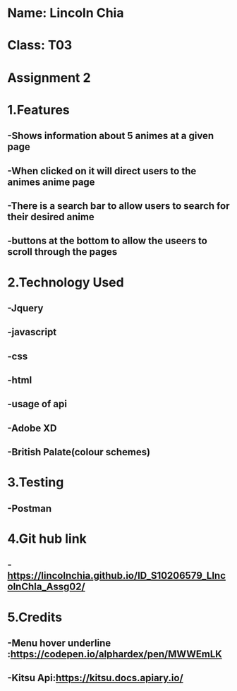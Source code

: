# Name: Lincoln Chia
# Class: T03
# Assignment 2

# 1.Features

## -Shows information about 5 animes at a given page
## -When clicked on it will direct users to the animes anime page
## -There is a search bar to allow users to search for their desired anime
## -buttons at the bottom to allow the useers to scroll through the pages

# 2.Technology Used
## -Jquery
## -javascript
## -css
## -html
## -usage of api
## -Adobe XD
## -British Palate(colour schemes)

# 3.Testing
## -Postman 

# 4.Git hub link 
## -https://lincolnchia.github.io/ID_S10206579_LIncolnChIa_Assg02/
 
# 5.Credits
## -Menu hover underline :https://codepen.io/alphardex/pen/MWWEmLK
## -Kitsu Api:https://kitsu.docs.apiary.io/